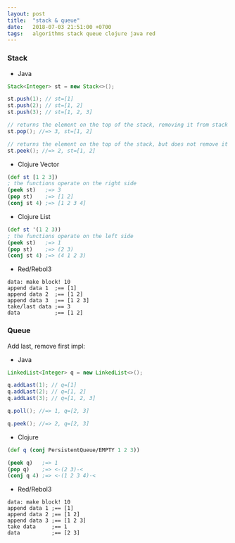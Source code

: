 ```yaml
---
layout: post
title:  "stack & queue"
date:   2018-07-03 21:51:00 +0700
tags:   algorithms stack queue clojure java red
---
```


### Stack
- Java

```java
Stack<Integer> st = new Stack<>();

st.push(1); // st=[1]
st.push(2); // st=[1, 2]
st.push(3); // st=[1, 2, 3]

// returns the element on the top of the stack, removing it from stack
st.pop(); //=> 3, st=[1, 2]

// returns the element on the top of the stack, but does not remove it
st.peek(); //=> 2, st=[1, 2]
```

- Clojure Vector

```clj
(def st [1 2 3])
; the functions operate on the right side
(peek st)   ;=> 3
(pop st)    ;=> [1 2]
(conj st 4) ;=> [1 2 3 4]
```

- Clojure List

```clj
(def st '(1 2 3))
; the functions operate on the left side
(peek st)   ;=> 1
(pop st)    ;=> (2 3)
(conj st 4) ;=> (4 1 2 3)
```

- Red/Rebol3

```red
data: make block! 10
append data 1  ;== [1]
append data 2  ;== [1 2]
append data 3  ;== [1 2 3]
take/last data ;== 3
data           ;== [1 2]
```

### Queue

Add last, remove first impl:

+ Java

```java
LinkedList<Integer> q = new LinkedList<>();

q.addLast(1); // q=[1]
q.addLast(2); // q=[1, 2]
q.addLast(3); // q=[1, 2, 3]

q.poll(); //=> 1, q=[2, 3]

q.peek(); //=> 2, q=[2, 3]
```

+ Clojure

```clj
(def q (conj PersistentQueue/EMPTY 1 2 3))

(peek q)   ;=> 1
(pop q)    ;=> <-(2 3)-<
(conj q 4) ;=> <-(1 2 3 4)-<
```

- Red/Rebol3

```red
data: make block! 10
append data 1 ;== [1]
append data 2 ;== [1 2]
append data 3 ;== [1 2 3]
take data     ;== 1
data          ;== [2 3]
```
